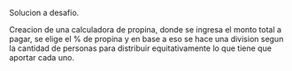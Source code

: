 Solucion a desafio.

Creacion de una calculadora de propina, donde se ingresa el monto total a pagar, se elige el % de propina y en base a eso se hace una division segun la cantidad de personas para distribuir equitativamente lo que tiene que aportar cada uno.
